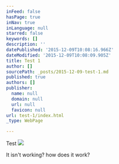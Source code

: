 ```yaml
---
inFeed: false
hasPage: true
inNav: true
inLanguage: null
starred: false
keywords: []
description: ''
datePublished: '2015-12-09T10:08:16.966Z'
dateModified: '2015-12-09T10:08:09.905Z'
title: Test 1
author: []
sourcePath: _posts/2015-12-09-test-1.md
published: true
authors: []
publisher:
  name: null
  domain: null
  url: null
  favicon: null
url: test-1/index.html
_type: WebPage

---
```

Test
![](https://the-grid-user-content.s3-us-west-2.amazonaws.com/ed155a01-eee3-4256-9a98-0166b79aa848.JPG)

It isn't working? how does it work?